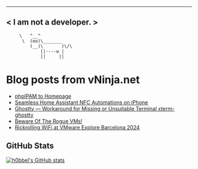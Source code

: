 
 ----------------------
< I am not a developer. >
 ----------------------
         \   ^__^ 
          \  (oo)\_______
             (__)\       )\/\
                 ||----w |
                 ||     ||
    

# Blog posts from vNinja.net
<!-- BLOG-POST-LIST:START -->
- [phpIPAM to Homepage](/2025/01/22/phpipam-to-homepage/)
- [Seamless Home Assistant NFC Automations on iPhone](/2025/01/02/nfc-tags-iphone-home-assistant/)
- [Ghostty — Workaround for Missing or Unsuitable Terminal xterm-ghostty](/2024/12/28/ghostty-workaround-for-missing-or-unsuitable-terminal-xterm-ghostty/)
- [Beware Of The Rogue VMs!](/2024/11/11/beware-of-the-rogue-vms/)
- [Rickrolling WiFi at VMware Explore Barcelona 2024](/2024/11/08/rickrolling-wifi-at-vmware-explore-barcelona-2024/)
<!-- BLOG-POST-LIST:END -->

## GitHub Stats
[![h0bbel's GitHub stats](https://github-readme-stats.vercel.app/api?username=h0bbel&count_private=true&show_icons=true&theme=dark)](https://github.com/anuraghazra/github-readme-stats)
